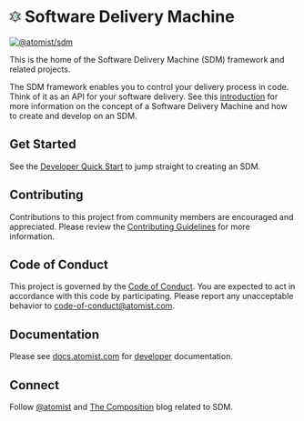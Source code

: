 # <img src="docs/SDM-Logo-Dark.png" width="20" height="20"> Software Delivery Machine

[![@atomist/sdm](https://badge.fury.io/js/%40atomist%2Fsdm.svg)](https://badge.fury.io/js/%40atomist%2Fsdm)

This is the home of the Software Delivery Machine (SDM) framework and related projects.

The SDM framework enables you to control your delivery process in code. Think of it as an API for your software delivery. See this [introduction](https://docs.atomist.com/) for more information on the concept of a Software Delivery Machine and how to create and develop on an SDM.

## Get Started

See the [Developer Quick Start](https://docs.atomist.com/quick-start/) to jump straight to creating an SDM.

## Contributing

Contributions to this project from community members are encouraged and appreciated. Please review the [Contributing Guidelines](CONTRIBUTING.md) for more information.

## Code of Conduct

This project is governed by the [Code of Conduct](CODE_OF_CONDUCT.md). You are expected to act in accordance with this code by participating. Please report any unacceptable behavior to code-of-conduct@atomist.com.

## Documentation

Please see [docs.atomist.com](https://docs.atomist.com) for [developer](https://docs.atomist.com/developer/sdm/) documentation.

## Connect

Follow [@atomist](https://twitter.com/atomist) and [The Composition](https://the-composition.com) blog related to SDM.
